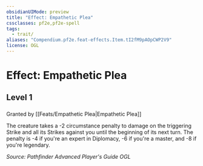 ```yaml
---
obsidianUIMode: preview
title: "Effect: Empathetic Plea"
cssclasses: pf2e,pf2e-spell
tags:
  - trait/
aliases: "Compendium.pf2e.feat-effects.Item.tI2fM9pAOpCWP2V9"
license: OGL
---
```

# Effect: Empathetic Plea
## Level 1
### 






Granted by [[Feats/Empathetic Plea|Empathetic Plea]]

The creature takes a -2 circumstance penalty to damage on the triggering Strike and all its Strikes against you until the beginning of its next turn. The penalty is -4 if you're an expert in Diplomacy, -6 if you're a master, and -8 if you're legendary.

*Source: Pathfinder Advanced Player's Guide*
*OGL*